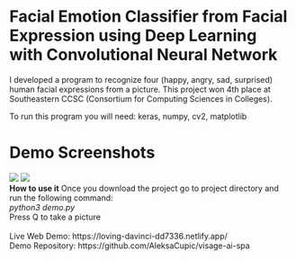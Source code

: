 # Facial Emotion Classifier from Facial Expression using Deep Learning with Convolutional Neural Network

I developed a program to recognize four (happy, angry, sad, surprised) human facial expressions from a picture.
This project won	4th place at Southeastern CCSC (Consortium for Computing Sciences in Colleges).

To run this program you will need: keras, numpy, cv2, matplotlib

# Demo Screenshots
<img src="https://i.ibb.co/mhxSY6M/Screen-Shot-2020-08-27-at-5-32-54-PM.png" /> 
<img src="https://i.ibb.co/JyZJYX6/Screen-Shot-2020-08-27-at-5-33-10-PM.png"/>

<br/>
<b>How to use it</b>
Once you download the project go to project directory and run the following command: 
<br />
<i>python3 demo.py</i>
<br />
Press Q to take a picture
<br />
<br />
Live Web Demo: https://loving-davinci-dd7336.netlify.app/
<br />
Demo Repository: https://github.com/AleksaCupic/visage-ai-spa

